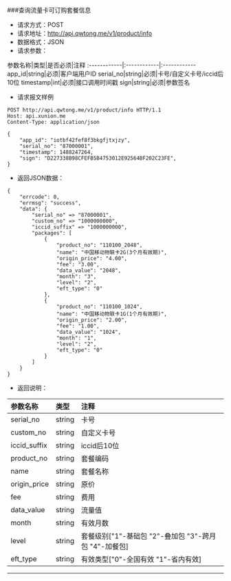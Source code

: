 ###查询流量卡可订购套餐信息
* 请求方式：POST
* 请求地址：http://api.qwtong.me/v1/product/info
* 数据格式：JSON
* 请求参数：

参数名称|类型|是否必须|注释
:------------|:------------|:------------
app_id|string|必须|客户端用户ID
serial_no|string|必须|卡号/自定义卡号/iccid后10位
timestamp|int|必须|接口调用时间戳
sign|string|必须|参数签名


* 请求报文样例

```
POST http://api.qwtong.me/v1/product/info HTTP/1.1
Host: api.xunion.me
Content-Type: application/json

{
	"app_id": "iotbf42fef8f3bkgfjtxjzy",
	"serial_no": "87000001",
	"timestamp": 1488247264,
	"sign": "D227338B98CFEFB5B4753012E92564BF202C23FE",
}
```

* 返回JSON数据：

```
{
	"errcode": 0,
	"errmsg": "success",
	"data": {
		"serial_no" => "87000001",
		"custom_no" => "1000000000",
		"iccid_suffix" => "1000000000",
		"packages": [
			{
				"product_no": "110100_2048",
				"name": "中国移动物联卡2G(3个月有效期)",
				"origin_price": "4.00",
				"fee": "3.00",
				"data_value": "2048",
				"month": "3",
				"level": "2",
				"eft_type": "0"
			},
			{
				"product_no": "110100_1024",
				"name": "中国移动物联卡1G(1个月有效期)",
				"origin_price": "2.00",
				"fee": "1.00",
				"data_value": "1024",
				"month": "1",
				"level": "2",
				"eft_type": "0"
			}
		]
	}
}
```
* 返回说明：

参数名称|类型|注释
:------------|:------------|:------------
serial_no|string|卡号
custom_no|string|自定义卡号
iccid_suffix|string|iccid后10位
product_no|string|套餐编码
name|string|套餐名称
origin_price|string|原价
fee|string|费用
data_value|string|流量值
month|string|有效月数
level|string|套餐级别["1"-基础包 "2"-叠加包 "3"-跨月包 "4"-加餐包]
eft_type|string|有效类型["0"-全国有效 "1"-省内有效]

---

